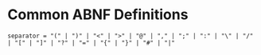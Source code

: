 # Common ABNF Definitions

```
separator =	"(" | ")" | "<" | ">" | "@" | "," | ";" | ":" | "\" | "/" | "[" | "]" | "?" | "=" | "{" | "}" | "#" | "|"
```

